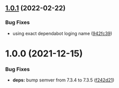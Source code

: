## [1.0.1](https://github.com/mitto98/dependabot-automerge-action/compare/v1.0.0...v1.0.1) (2022-02-22)


### Bug Fixes

* using exact dependabot loging name ([942fc39](https://github.com/mitto98/dependabot-automerge-action/commit/942fc3945e39043bf02aef3fafc5205bcfca4eeb))

# 1.0.0 (2021-12-15)


### Bug Fixes

* **deps:** bump semver from 7.3.4 to 7.3.5 ([f242d21](https://github.com/mitto98/dependabot-automerge-action/commit/f242d2193fb6f5ead59d8c76b02928e361da867b))
